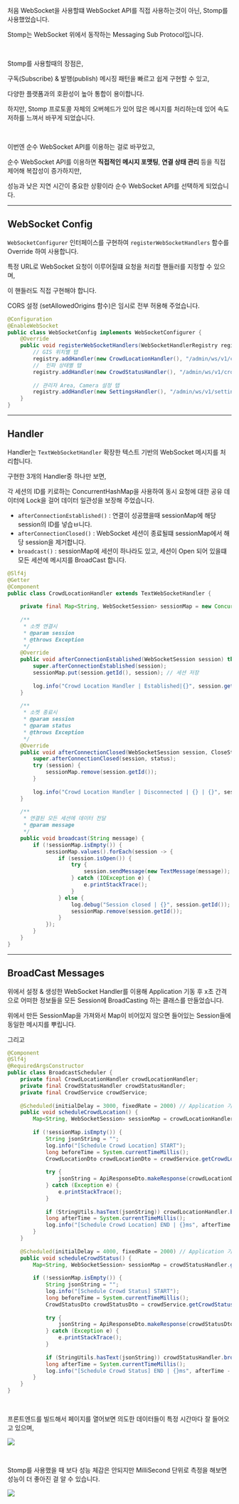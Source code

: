 처음 WebSocket을 사용할떄 WebSocket API를 직접 사용하는것이 아닌, Stomp를 사용했었습니다.

Stomp는 WebSocket 위에서 동작하는 Messaging Sub Protocol입니다.

<br>

Stomp를 사용할때의 장점은,

구독(Subscribe) & 발행(publish) 메시징 패턴을 빠르고 쉽게 구현할 수 있고,

다양한 플랫폼과의 호환성이 높아 통합이 용이합니다.

하지만, Stomp 프로토콜 자체의 오버헤드가 있어 많은 메시지를 처리하는데 있어 속도 저하를 느껴서 바꾸게 되었습니다.

<br>

이번엔 순수 WebSocket API를 이용하는 걸로 바꾸었고,

순수 WebSocket API를 이용하면 **직접적인 메시지 포맷팅**, **연결 상태 관리** 등을 직접 제어해 복잡성이 증가하지만,

성능과 낮은 지연 시간이 중요한 상황이라 순수 WebSocket API를 선택하게 되었습니다.

---
## WebSocket Config

`WebSocketConfigurer` 인터페이스를 구현하여 `registerWebSocketHandlers` 함수를 Override 하여 사용합니다.

특정 URL로 WebSocket 요청이 이루어질떄 요청을 처리할 핸들러를 지정할 수 있으며,

이 핸들러도 직접 구현해야 합니다.

CORS 설정 (setAllowedOrigins 함수)은 임시로 전부 허용해 주었습니다.

```java
@Configuration  
@EnableWebSocket  
public class WebSocketConfig implements WebSocketConfigurer {  
    @Override  
    public void registerWebSocketHandlers(WebSocketHandlerRegistry registry) {  
        // GIS 위치별 탭  
        registry.addHandler(new CrowdLocationHandler(), "/admin/ws/v1/crowd/location").setAllowedOrigins("*");  
        //  인파 상태별 탭  
        registry.addHandler(new CrowdStatusHandler(), "/admin/ws/v1/crowd/status").setAllowedOrigins("*");
          
        // 관리자 Area, Camera 설정 탭  
        registry.addHandler(new SettingsHandler(), "/admin/ws/v1/settings").setAllowedOrigins("*");  
    }  
}
```

---
## Handler

Handler는 `TextWebSocketHandler` 확장한 텍스트 기반의 WebSocket 메시지를 처리합니다.

구현한 3개의 Handler중 하나만 보면,

각 세션의 ID를 키로하는 ConcurrentHashMap을 사용하여 동시 요청에 대한 공유 데이터에 Lock을 걸어 데이터 일관성을 보장해 주었습니다.

- `afterConnectionEstablished()` : 연결이 성공했을때 sessionMap에 해당 session의 ID를 넣습ㅂ니다.
- `afterConnectionClosed()` : WebSocket 세션이 종료될떄 sessionMap에서 해당 session을 제거합니다.
- `broadcast()` :  sessionMap에 세션이 하나라도 있고, 세션이 Open 되어 있을떄 모든 세션에 메시지를 BroadCast 합니다.

```java
@Slf4j  
@Getter  
@Component  
public class CrowdLocationHandler extends TextWebSocketHandler {  
  
    private final Map<String, WebSocketSession> sessionMap = new ConcurrentHashMap<>();  
  
    /**  
     * 소켓 연결시  
     * @param session  
     * @throws Exception  
     */  
    @Override  
    public void afterConnectionEstablished(WebSocketSession session) throws Exception {  
        super.afterConnectionEstablished(session);  
        sessionMap.put(session.getId(), session); // 세션 저장  
  
        log.info("Crowd Location Handler | Established|{}", session.getId());  
    }  
  
    /**  
     * 소켓 종료시  
     * @param session  
     * @param status  
     * @throws Exception  
     */  
    @Override  
    public void afterConnectionClosed(WebSocketSession session, CloseStatus status) throws Exception {  
        super.afterConnectionClosed(session, status);  
        try (session) {  
            sessionMap.remove(session.getId());  
        }  
  
        log.info("Crowd Location Handler | Disconnected | {} | {}", session.getId(), status.toString());  
    }  
  
    /**  
     * 연결된 모든 세션에 데이터 전달  
     * @param message  
     */  
    public void broadcast(String message) {  
        if (!sessionMap.isEmpty()) {  
            sessionMap.values().forEach(session -> {  
                if (session.isOpen()) {  
                    try {  
                        session.sendMessage(new TextMessage(message));  
                    } catch (IOException e) {  
                        e.printStackTrace();  
                    }  
                } else {  
                    log.debug("Session closed | {}", session.getId());  
                    sessionMap.remove(session.getId());  
                }  
            });  
        }  
    }  
}
```

---
## BroadCast Messages

위에서 설정 & 생성한 WebSocket Handler를 이용해 Application 기동 후 x초 간격으로 어떠한 정보들을 모든 Session에 BroadCasting 하는 클래스를 만들었습니다.

위에서 만든 SessionMap을 가져와서 Map이 비어있지 않으면 들어있는 Session들에 동일한 메시지를 뿌립니다.

그리고 

```java
@Component  
@Slf4j  
@RequiredArgsConstructor  
public class BroadcastScheduler {  
    private final CrowdLocationHandler crowdLocationHandler;  
    private final CrowdStatusHandler crowdStatusHandler;  
    private final CrowdService crowdService;  
  
    @Scheduled(initialDelay = 3000, fixedRate = 2000) // Application 기동 3초 뒤부터 2초 간격으로 실행  
    public void scheduleCrowdLocation() {  
        Map<String, WebSocketSession> sessionMap = crowdLocationHandler.getSessionMap();  
  
        if (!sessionMap.isEmpty()) {  
            String jsonString = "";  
            log.info("[Schedule Crowd Location] START");  
            long beforeTime = System.currentTimeMillis();  
            CrowdLocationDto crowdLocationDto = crowdService.getCrowdLocation();  
  
            try {  
                jsonString = ApiResponseDto.makeResponse(crowdLocationDto);  
            } catch (Exception e) {  
                e.printStackTrace();  
            }  
  
            if (StringUtils.hasText(jsonString)) crowdLocationHandler.broadcast(jsonString);  
            long afterTime = System.currentTimeMillis();  
            log.info("[Schedule Crowd Location] END | {}ms", afterTime - beforeTime);  
        }  
    }  
  
    @Scheduled(initialDelay = 4000, fixedRate = 2000) // Application 기동 4초 뒤부터 2초 간격으로 실행  
    public void scheduleCrowdStatus() {  
        Map<String, WebSocketSession> sessionMap = crowdStatusHandler.getSessionMap();  
  
        if (!sessionMap.isEmpty()) {  
            String jsonString = "";  
            log.info("[Schedule Crowd Status] START");  
            long beforeTime = System.currentTimeMillis();  
            CrowdStatusDto crowdStatusDto = crowdService.getCrowdStatus();  
  
            try {  
                jsonString = ApiResponseDto.makeResponse(crowdStatusDto);  
            } catch (Exception e) {  
                e.printStackTrace();  
            }  
  
            if (StringUtils.hasText(jsonString)) crowdStatusHandler.broadcast(jsonString);  
            long afterTime = System.currentTimeMillis();  
            log.info("[Schedule Crowd Status] END | {}ms", afterTime - beforeTime);  
        }  
    }  
}
```

<br>

프론트엔드를 빌드해서 페이지를 열어보면 의도한 데이터들이 특정 시간마다 잘 들어오고 있으며, 

![](./1.png)

<br>

Stomp를 사용했을 때 보다 성능 체감은 안되지만 MilliSecond 단위로 측정을 해보면 성능이 더 좋아진 걸 알 수 있습니다.

![](./2.png)